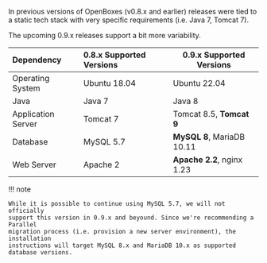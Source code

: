 
In previous versions of OpenBoxes (v0.8.x and earlier) releases were tied to a static tech stack
with very specific requirements (i.e. Java 7, Tomcat 7). 

The upcoming 0.9.x releases support a bit more variability.

| Dependency         | 0.8.x Supported Versions | 0.9.x Supported Versions   |
|:-------------------|:-------------------------|----------------------------|
| Operating System   | Ubuntu 18.04             | Ubuntu 22.04               |
| Java               | Java 7                   | Java 8                     |
| Application Server | Tomcat 7                 | Tomcat 8.5, **Tomcat 9**   |
| Database           | MySQL 5.7                | **MySQL 8**, MariaDB 10.11 |
| Web Server         | Apache 2                 | **Apache 2.2**, nginx 1.23 |

!!! note

    While it is possible to continue using MySQL 5.7, we will not officially 
    support this version in 0.9.x and beyound. Since we're recommending a Parallel
    migration process (i.e. provision a new server environment), the installation 
    instructions will target MySQL 8.x and MariaDB 10.x as supported database versions. 
